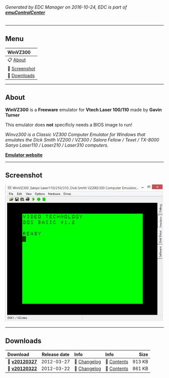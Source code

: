 ###### Generated by EDC Manager on 2016-10-24, EDC is part of [**emuControlCenter**](https://github.com/PhoenixInteractiveNL/emuControlCenter/wiki)
***
## Menu
| **WinVZ300** |
|:---------|
| :clipboard: [About](#about) |
| :sunrise: [Screenshot](#screenshot) |
| :floppy_disk: [Downloads](#downloads) |
***
## About
**WinVZ300** is a **Freeware** emulator for **Vtech Laser 100/110** made by **Gavin Turner**

This emulator does **not** specificly needs a BIOS image to run!

_Winvz300 is a Classic VZ300 Computer Emulator for Windows that emulates the Dick Smith VZ200 / VZ300 / Salora Fellow / Texet / TX-8000 Sanyo Laser110 / Laser210 / Laser310 computers._

[**Emulator website**](http://emutopia.com/vzalive.bluebilby.com/winvz300/)
***
## Screenshot
![](https://raw.githubusercontent.com/PhoenixInteractiveNL/edc-masterhook/master/downloadhooks/winvz300/winvz300_screen.jpg)
***
## Downloads
| Download | Release date  | Info       | Info       | Size       |
|:---------|:-------------:|:-----------|:-----------|-----------:|
| :floppy_disk: [**v20120327**](https://github.com/PhoenixInteractiveNL/edc-repo0002/raw/master/winvz300/20120327.7z) | 2012-03-27 | :page_facing_up: [Changelog](https://github.com/PhoenixInteractiveNL/edc-repo0002/blob/master/winvz300/20120327_changelog.txt) | :mag_right: [Contents](https://github.com/PhoenixInteractiveNL/edc-repo0002/blob/master/winvz300/20120327_contents.txt) | 913 KB |
| :floppy_disk: [**v20120322**](https://github.com/PhoenixInteractiveNL/edc-repo0002/raw/master/winvz300/20120322.7z) | 2012-03-22 | :page_facing_up: [Changelog](https://github.com/PhoenixInteractiveNL/edc-repo0002/blob/master/winvz300/20120322_changelog.txt) | :mag_right: [Contents](https://github.com/PhoenixInteractiveNL/edc-repo0002/blob/master/winvz300/20120322_contents.txt) | 861 KB |
